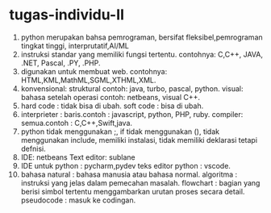 # tugas-individu-II
1. python merupakan bahsa pemrograman, bersifat fleksibel,pemrograman tingkat tinggi, interprutatif,AI/ML
2. instruksi standar yang memiliki fungsi tertentu. contohnya: C,C++, JAVA, .NET, Pascal, .PY, .PHP.
3. digunakan untuk membuat web. contohnya: HTML,KML,MathML,SGML,XTHML,XML.
4. konvensional: struktural contoh: java, turbo, pascal, python. visual: bahasa setelah operasi contoh: netbeans, visual C++.
5. hard code : tidak bisa di ubah. soft code : bisa di ubah.
6. interprieter : baris.contoh : javascript, python, PHP, ruby. compiler: semua.contoh : C,C++,Swift,java.
7. python tidak menggunakan ;, if tidak menggunakan (), tidak menggunakan include, memiliki instalasi, tidak memiliki deklarasi tetapi defnisi.
8. IDE: netbeans Text editor: sublane
9. IDE untuk python : pycharm,pydev teks editor python : vscode.
10. bahasa natural : bahasa manusia atau bahasa normal. algoritma : instruksi yang jelas dalam pemecahan masalah. flowchart : bagian yang berisi simbol tertentu menggambarkan urutan proses secara detail. pseudocode : masuk ke codingan.

